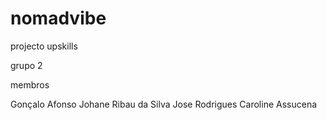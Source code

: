 # nomadvibe
projecto upskills 

grupo 2 

membros

Gonçalo Afonso
Johane Ribau da Silva
Jose Rodrigues
Caroline Assucena
